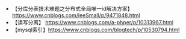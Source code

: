 - 【分库分表技术难题之分布式全局唯一id解决方案】 https://www.cnblogs.com/leeSmall/p/9471848.html
- 【读写分离】 https://www.cnblogs.com/a-phper/p/10313967.html
- 【mysql索引】https://www.cnblogs.com/blogtech/p/10530794.html